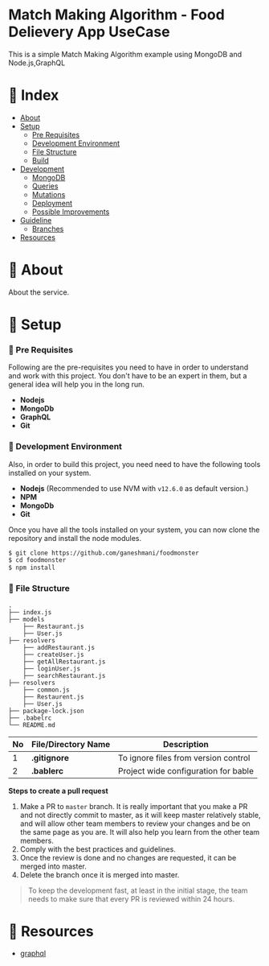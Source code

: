 
# Match Making Algorithm - Food Delievery App UseCase

This is a simple Match Making Algorithm example using MongoDB and Node.js,GraphQL

# :ledger: Index

- [About](#beginner-about)
- [Setup](#nut_and_bolt-setup)
  - [Pre Requisites](#notebook-pre-requisites)
  - [Development Environment](#milky_way-development-environment)
  - [File Structure](#file_folder-file-structure)
  - [Build](#wrench-build)
- [Development](#hammer-development)
  - [MongoDB](#floppy_disk-mongodb)
  - [Queries](#mag_right-queries)
  - [Mutations](#mag-mutations)
  - [Deployment](#rocket-deployment)
  - [Possible Improvements](#chart_with_upwards_trend-possible-improvements)
- [Guideline](#exclamation-guideline)
  - [Branches](#cactus-branches)
- [Resources](#page_facing_up-resources)

# :beginner: About

About the service.

# :nut_and_bolt: Setup

### :notebook: Pre Requisites

Following are the pre-requisites you need to have in order to understand and work with this project. You don't have to be an expert in them, but a general idea will help you in the long run.

-   **Nodejs**
-   **MongoDb**
-   **GraphQL**
-   **Git**

### :milky_way: Development Environment

Also, in order to build this project, you need need to have the following tools installed on your system.

-   **Nodejs** (Recommended to use NVM with `v12.6.0` as default version.) 
-   **NPM**
-   **MongoDb**
-   **Git**

Once you have all the tools installed on your system, you can now clone the repository
and install the node modules.

``` bash
$ git clone https://github.com/ganeshmani/foodmonster
$ cd foodmonster
$ npm install
```

### :file_folder: File Structure

```
.
├── index.js
├── models
    ├── Restaurant.js
    ├── User.js
├── resolvers
    ├── addRestaurant.js
    ├── createUser.js
    ├── getAllRestaurant.js
    ├── loginUser.js
    ├── searchRestaurant.js
├── resolvers   
    ├── common.js
    ├── Restaurent.js
    ├── User.js
├── package-lock.json
├── .babelrc   
└── README.md

```

 **No** | **File/Directory Name** | **Description**
----|---------------------|------------
 1  | **.gitignore** | To ignore files from version control
 2  | **.bablerc** | Project wide configuration for bable


**Steps to create a pull request**

1.  Make a PR to `master` branch. It is really important that you make a PR and not directly commit to master, as it will keep master relatively stable, and will allow other team members to review your changes and be on the same page as you are. It will also help you learn from the other team members.
2.  Comply with the best practices and guidelines.
3.  Once the review is done and no changes are requested, it can be merged into master.  
4.  Delete the branch once it is merged into master.

> To keep the development fast, at least in the initial stage, the team needs to make sure that every PR is reviewed within 24 hours.


# :page_facing_up: Resources

- [graphql](https://cloudnweb.dev/2019/06/graphql-with-apollo-server-and-express-graphql-series-part-1/)